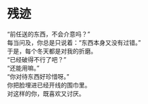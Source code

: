 # 残迹

“前任送的东西，不会介意吗？”\
每当问及，你总是只说着：“东西本身又没有过错。”\
于是，每个冬天都是对我的折磨。\
“已经破得不行了吧？”\
“还能用嘛。”\
“你对待东西好珍惜呀。”\
你把脸埋进已经开线的围巾里。\
对这样的你，既喜欢又讨厌。
